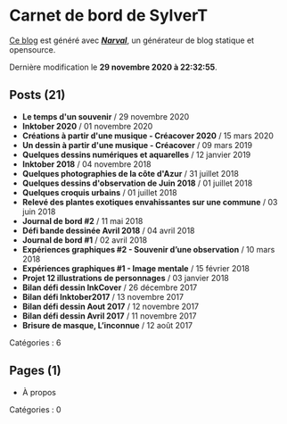 # Carnet de bord de SylverT

[Ce blog](https://sylverstis.github.io) est généré avec [**_Narval_**](https://github.com/narvalblog/narval), un générateur de blog statique et opensource.

Dernière modification le **29 novembre 2020 à 22:32:55**.

## Posts (21)

- **Le temps d&#39;un souvenir** / 29 novembre 2020
- **Inktober 2020** / 01 novembre 2020
- **Créations à partir d&#39;une musique - Créacover 2020** / 15 mars 2020
- **Un dessin à partir d&#39;une musique - Créacover** / 09 mars 2019
- **Quelques dessins numériques et aquarelles** / 12 janvier 2019
- **Inktober 2018** / 04 novembre 2018
- **Quelques photographies de la côte d&#39;Azur** / 31 juillet 2018
- **Quelques dessins d&#39;observation de Juin 2018** / 01 juillet 2018
- **Quelques croquis urbains** / 01 juillet 2018
- **Relevé des plantes exotiques envahissantes sur une commune** / 03 juin 2018
- **Journal de bord #2** / 11 mai 2018
- **Défi bande dessinée Avril 2018** / 04 avril 2018
- **Journal de bord #1** / 02 avril 2018
- **Expériences graphiques #2 - Souvenir d’une observation** / 10 mars 2018
- **Expériences graphiques #1 - Image mentale** / 15 février 2018
- **Projet 12 illustrations de personnages** / 03 janvier 2018
- **Bilan défi dessin InkCover** / 26 décembre 2017
- **Bilan défi Inktober2017** / 13 novembre 2017
- **Bilan défi dessin Aout 2017** / 12 novembre 2017
- **Bilan défi dessin Avril 2017** / 11 novembre 2017
- **Brisure de masque, L’inconnue** / 12 août 2017

Catégories : 6

## Pages (1)

- À propos

Catégories : 0
